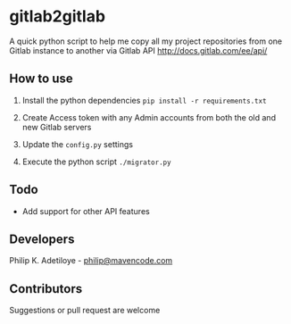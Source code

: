 # gitlab2gitlab
A quick python script to help me copy all my project repositories from one Gitlab instance to another via Gitlab API
http://docs.gitlab.com/ee/api/


## How to use

1. Install the python dependencies 
   `pip install -r requirements.txt`

2. Create Access token with any Admin accounts from both the old
   and new Gitlab servers

3. Update the `config.py` settings

4. Execute the python script
	`./migrator.py`


## Todo

* Add support for other API features 


## Developers
Philip K. Adetiloye - philip@mavencode.com


## Contributors

Suggestions or pull request are welcome

